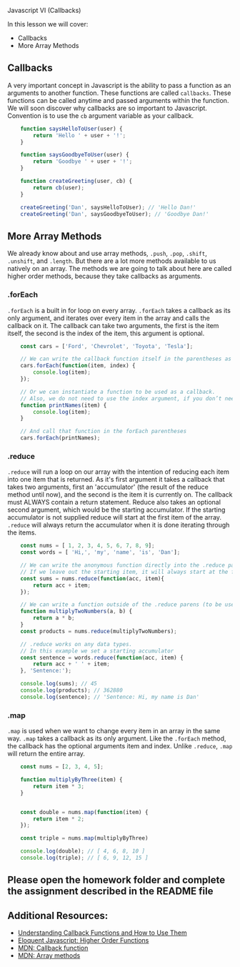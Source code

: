 Javascript VI (Callbacks)

In this lesson we will cover: 

* Callbacks
* More Array Methods

## Callbacks

A very important concept in Javascript is the ability to pass a function as an arguments to another function. These functions are called `callbacks`. These functions can be called anytime and passed arguments within the function. We will soon discover why callbacks are so important to Javascript. Convention is to use the `cb` argument variable as your callback.

```javascript
    function saysHelloToUser(user) {
        return 'Hello ' + user + '!';
    }

    function saysGoodbyeToUser(user) {
        return 'Goodbye ' + user + '!';
    }

    function createGreeting(user, cb) {
        return cb(user);
    }

    createGreeting('Dan', saysHelloToUser); // 'Hello Dan!'
    createGreeting('Dan', saysGoodbyeToUser); // 'Goodbye Dan!'
```

## More Array Methods

We already know about and use array methods, `.push`, `.pop`, `.shift`, `.unshift`, and `.length`. But there are a lot more methods available to us natively on an array. The methods we are going to talk about here are called higher order methods, because they take callbacks as arguments. 

### .forEach

`.forEach` is a built in for loop on every array. `.forEach` takes a callback as its only argument, and iterates over every item in the array and calls the callback on it. The callback can take two arguments, the first is the item itself, the second is the index of the item, this argument is optional. 

```javascript
    const cars = ['Ford', 'Chevrolet', 'Toyota', 'Tesla'];

    // We can write the callback function itself in the parentheses as an anonymous function
    cars.forEach(function(item, index) {
        console.log(item);
    });

    // Or we can instantiate a function to be used as a callback.
    // Also, we do not need to use the index argument, if you don’t need it, feel free to leave it out.
    function printNames(item) {
        console.log(item);
    }

    // And call that function in the forEach parentheses
    cars.forEach(printNames);
```

### .reduce

`.reduce` will run a loop on our array with the intention of reducing each item into one item that is returned. As it's first argument it takes a callback that takes two arguments, first an 'accumulator' (the result of the reduce method until now), and the second is the item it is currently on. The callback must ALWAYS contain a return statement. Reduce also takes an optional second argument, which would be the starting accumulator. If the starting accumulator is not supplied reduce will start at the first item of the array. `.reduce` will always return the accumulator when it is done iterating through the items.

```javascript
    const nums = [ 1, 2, 3, 4, 5, 6, 7, 8, 9];
    const words = [ 'Hi,', 'my', 'name', 'is', 'Dan'];

    // We can write the anonymous function directly into the .reduce parentheses
    // If we leave out the starting item, it will always start at the first item.
    const sums = nums.reduce(function(acc, item){
        return acc + item;
    });

    // We can write a function outside of the .reduce parens (to be used multiple times later)
    function multiplyTwoNumbers(a, b) {
        return a * b;
    }
    const products = nums.reduce(multiplyTwoNumbers);

    // .reduce works on any data types. 
    // In this example we set a starting accumulator
    const sentence = words.reduce(function(acc, item) {
        return acc + ' ' + item;
    }, 'Sentence:');

    console.log(sums); // 45
    console.log(products); // 362880
    console.log(sentence); // 'Sentence: Hi, my name is Dan'
```
### .map

`.map` is used when we want to change every item in an array in the same way. `.map` takes a callback as its only argument. Like the `.forEach` method, the callback has the optional arguments item and index. Unlike `.reduce`, `.map` will return the entire array.

```javascript
    const nums = [2, 3, 4, 5];

    function multiplyByThree(item) {
        return item * 3;
    }


    const double = nums.map(function(item) {
        return item * 2;
    });

    const triple = nums.map(multiplyByThree)

    console.log(double); // [ 4, 6, 8, 10 ]
    console.log(triple); // [ 6, 9, 12, 15 ]
```

## Please open the homework folder and complete the assignment described in the README file

## Additional Resources:

* [Understanding Callback Functions and How to Use Them](http://javascriptissexy.com/understand-javascript-callback-functions-and-use-them/)
* [Eloquent Javascript: Higher Order Functions](https://eloquentjavascript.net/05_higher_order.html)
* [MDN: Callback function](https://developer.mozilla.org/en-US/docs/Glossary/Callback_function)
* [MDN: Array methods](https://developer.mozilla.org/en-US/docs/Web/JavaScript/Reference/Global_Objects/Array)
